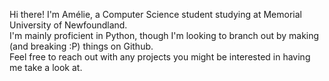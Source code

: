 Hi there! I'm Amélie, a Computer Science student studying at Memorial University of Newfoundland.  
I'm mainly proficient in Python, though I'm looking to branch out by making (and breaking :P) things on Github.  
Feel free to reach out with any projects you might be interested in having me take a look at.
